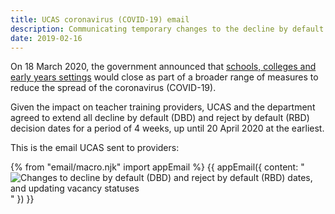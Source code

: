 ```yaml
---
title: UCAS coronavirus (COVID-19) email
description: Communicating temporary changes to the decline by default and reject by default decision dates
date: 2019-02-16
---
```


On 18 March 2020, the government announced that [schools, colleges and early years settings](https://www.gov.uk/government/news/schools-colleges-and-early-years-settings-to-close) would close as part of a broader range of measures to reduce the spread of the coronavirus (COVID-19).

Given the impact on teacher training providers, UCAS and the department agreed to extend all decline by default (DBD) and reject by default (RBD) decision dates for a period of 4 weeks, up until 20 April 2020 at the earliest.

This is the email UCAS sent to providers:

{% from "email/macro.njk" import appEmail %}
{{ appEmail({
  content: "![Changes to decline by default (DBD) and reject by default (RBD) dates, and updating vacancy statuses](/apply-for-teacher-training/ucas/coronavirus/change-to-deadlines.png)"
}) }}
